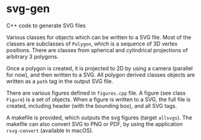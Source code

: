 # svg-gen
C++ code to generate SVG files

Various classes for objects which can be written to a SVG file. Most of the classes are subclasses of `Polygon`, which is a sequence of 3D vertex positions. There are classes from spherical and cylindrical projections of arbitrary 3 polygons.

Once a polygon is created, it is projected to 2D by using a camera (parallel for now), and then written to a SVG. All polygon derived classes objects are written as a `path` tag in the output SVG file.

There are various figures defined in `figures.cpp` file. A figure (see class `Figure`) is a set of objects. When a figure is written to a SVG, the full file is created, including header (with the bounding box), and all SVG tags.

A makefile is provided, which outputs the svg figures (target `allsvgs`). The makefile can also convert SVG to PNG or PDF, by using the application `rsvg-convert` (available in macOS). 
